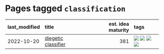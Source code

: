 # Pages tagged `classification`

|last_modified|title|est. idea maturity|tags
|:---|:---|---:|:---|
|2022-10-20|[diegetic classifier](../diegetic-classifier.md)|381|[![](https://img.shields.io/badge/tag-audio-fe4dc)](../tags/audio.md) [![](https://img.shields.io/badge/tag-classification-d5ffe)](../tags/classification.md) [![](https://img.shields.io/badge/tag-experimental-2b1421)](../tags/experimental.md) [![](https://img.shields.io/badge/tag-text_to_sound-a68128)](../tags/text_to_sound.md)|